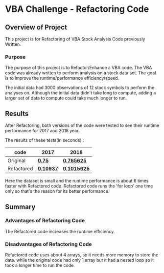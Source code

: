 # VBA Challenge - Refactoring Code

## Overview of Project

This project is for Refactoring of VBA Stock Analysis Code previously Written.

### Purpose

The purpose of this project is to Refactor/Enhance a VBA code. The VBA code was already written to perform analysis on a stock data set. The goal is to improve the runtime/performance efficiency/speed.

The initial data had 3000 observations of 12 stock symbols to perform the analyses on.  Although the initial data didn't take long to compute, adding a larger set of data to compute could take much longer to run.

## Results

After Refactoring, both versions of the code were tested to see their runtime performance for 2017 and 2018 year.

The results of these tests(in seconds) :

|  code          | 2017 | 2018 |
| ---------------| --------------- | --------------- |
| Original | [**0.75**](https://github.com/nidhipandya/stock-analysis/blob/master/Resources/OriginalCode_2017.PNG) | [**0.765625**](https://github.com/nidhipandya/stock-analysis/blob/master/Resources/OriginalCode_2018.PNG) |
| Refactored | [**0.10937**](https://github.com/nidhipandya/stock-analysis/blob/master/Resources/VBA_Challenge_2017.PNG) | [**0.1015625**](https://github.com/nidhipandya/stock-analysis/blob/master/Resources/VBA_Challenge_2018.PNG) |

Here the dataset is small and the runtime performance is about 6 times faster with Refactored code. Refactored code runs the 'for loop' one time only so that's the reason for its better performance.

## Summary

### Advantages of Refactoring Code

The Refactored code increases the runtime efficiency.

### Disadvantages of Refactoring Code

Refactored code uses about 4 arrays, so it needs more memory to store the data. while the original code had only 1 array but it had a nested loop so it took a longer time to run the code.
